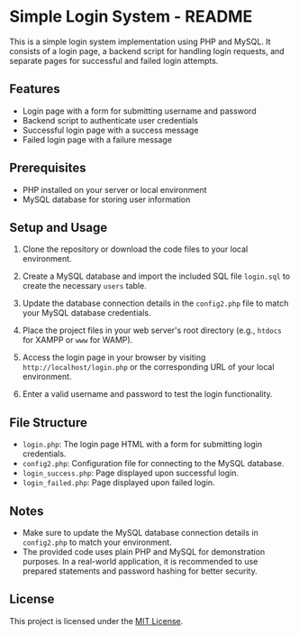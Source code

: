 # Simple Login System - README

This is a simple login system implementation using PHP and MySQL. It consists of a login page, a backend script for handling login requests, and separate pages for successful and failed login attempts.

## Features

- Login page with a form for submitting username and password
- Backend script to authenticate user credentials
- Successful login page with a success message
- Failed login page with a failure message

## Prerequisites

- PHP installed on your server or local environment
- MySQL database for storing user information

## Setup and Usage

1. Clone the repository or download the code files to your local environment.

2. Create a MySQL database and import the included SQL file `login.sql` to create the necessary `users` table.

3. Update the database connection details in the `config2.php` file to match your MySQL database credentials.

4. Place the project files in your web server's root directory (e.g., `htdocs` for XAMPP or `www` for WAMP).

5. Access the login page in your browser by visiting `http://localhost/login.php` or the corresponding URL of your local environment.

6. Enter a valid username and password to test the login functionality.

## File Structure

- `login.php`: The login page HTML with a form for submitting login credentials.
- `config2.php`: Configuration file for connecting to the MySQL database.
- `login_success.php`: Page displayed upon successful login.
- `login_failed.php`: Page displayed upon failed login.

## Notes

- Make sure to update the MySQL database connection details in `config2.php` to match your environment.
- The provided code uses plain PHP and MySQL for demonstration purposes. In a real-world application, it is recommended to use prepared statements and password hashing for better security.

## License

This project is licensed under the [MIT License](LICENSE).
